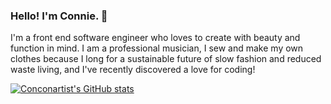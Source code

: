 ### Hello! I'm Connie. 👋

I'm a front end software engineer who loves to create with beauty and function in mind. I am a professional musician, I sew and make my own clothes because I long for a sustainable future of slow fashion and reduced waste living, and I've recently discovered a love for coding! 

[![Conconartist's GitHub stats](https://github-readme-stats.vercel.app/api?username=conconartist&show_icons=true?theme=dracula)](https://github.com/conconartist/github-readme-stats)
<!--
**conconartist/conconartist** is a ✨ _special_ ✨ repository because its `README.md` (this file) appears on your GitHub profile.

Here are some ideas to get you started:

- 🔭 I’m currently working on ...
- 🌱 I’m currently learning ...
- 👯 I’m looking to collaborate on ...
- 🤔 I’m looking for help with ...
- 💬 Ask me about ...
- 📫 How to reach me: ...
- 😄 Pronouns: she/her
- ⚡ Fun fact: ...
-->
